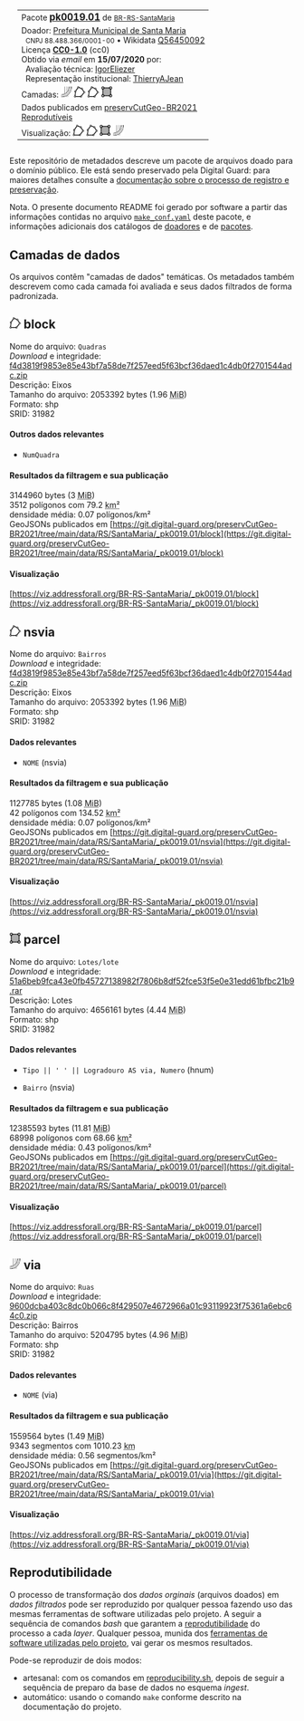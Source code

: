 <aside>
<table align="right" style="padding: 1em">
<tr><td>Pacote <a target="_git" title="link canônico para o git deste pacote" href="https://git.digital-guard.org/preserv-BR/blob/main/data/RS/SantaMaria/_pk0019.01"><big><b>pk0019.01</b></big></a> de <small><a target="_osmcodes" title="Jurisdição" href="https://osm.codes/BR-RS-SantaMaria">BR-RS-SantaMaria</a></small>
</td></tr>
<tr><td>
Doador: <a rel="external" target="_doador" href="https://www.santamaria.rs.gov.br/">Prefeitura Municipal de Santa Maria</a>
<br/>&nbsp; <small>CNPJ 88.488.366/0001-00</small> • Wikidata <a rel="external" target="_doador" title="link descritor Wikidata do doador" href="https://www.wikidata.org/wiki/Q56450092">Q56450092</a></small><br/>
Licença <a rel="external" target="_doador" href="https://creativecommons.org/publicdomain/zero/1.0/"><b>CC0-1.0</b></a> (cc0)<br/>
Obtido via <i>email</i> em <b>15/07/2020</b> por:
<br/>&nbsp; Avaliação técnica: <a rel="external" target="_gitPerson" title="usuário Git" href="https://github.com/IgorEliezer">IgorEliezer</a>
<br/>&nbsp; Representação institucional: <a rel="external" target="_gitPerson" title="usuário Git" href="https://github.com/ThierryAJean">ThierryAJean</a><br/>
</td></tr>
<tr><td>Camadas: <a title="via" href="#-via"><img src="https://raw.githubusercontent.com/digital-guard/preserv/main/docs/assets/layerIcon-via.png" alt="via" width="20"/></a> <a title="block" href="#-block"><img src="https://raw.githubusercontent.com/digital-guard/preserv/main/docs/assets/layerIcon-block.png" alt="block" width="20"/></a> <a title="nsvia" href="#-nsvia"><img src="https://raw.githubusercontent.com/digital-guard/preserv/main/docs/assets/layerIcon-nsvia.png" alt="nsvia" width="20"/></a> <a title="parcel" href="#-parcel"><img src="https://raw.githubusercontent.com/digital-guard/preserv/main/docs/assets/layerIcon-parcel.png" alt="parcel" width="20"/></a> </td></tr>
<tr><td>Dados publicados em <a href="https://git.digital-guard.org/preservCutGeo-BR2021/tree/main/data/RS/SantaMaria/_pk0019.01">preservCutGeo-BR2021</a><br/><a href="#reprodutibilidade">Reprodutíveis</a></td></tr>
<tr><td>Visualização: <a title="block" href="https://viz.addressforall.org/BR-RS-SantaMaria/_pk0019.01/block"><img src="https://raw.githubusercontent.com/digital-guard/preserv/main/docs/assets/layerIcon-block.png" alt="block" width="20"/></a> <a title="nsvia" href="https://viz.addressforall.org/BR-RS-SantaMaria/_pk0019.01/nsvia"><img src="https://raw.githubusercontent.com/digital-guard/preserv/main/docs/assets/layerIcon-nsvia.png" alt="nsvia" width="20"/></a> <a title="parcel" href="https://viz.addressforall.org/BR-RS-SantaMaria/_pk0019.01/parcel"><img src="https://raw.githubusercontent.com/digital-guard/preserv/main/docs/assets/layerIcon-parcel.png" alt="parcel" width="20"/></a> <a title="via" href="https://viz.addressforall.org/BR-RS-SantaMaria/_pk0019.01/via"><img src="https://raw.githubusercontent.com/digital-guard/preserv/main/docs/assets/layerIcon-via.png" alt="via" width="20"/></a> </td></tr>
</table>
</aside>

<section>

Este repositório de metadados descreve um pacote de arquivos doado para o domínio público. Ele está sendo preservado pela Digital Guard: para maiores detalhes consulte a [documentação sobre o processo de registro e preservação](https://wiki.addressforall.org/doc/Documentação_Digital-guard).

Nota. O presente documento README foi gerado por software a partir das informações contidas no arquivo [`make_conf.yaml`](https://git.digital-guard.org/preserv-BR/blob/main/data/RS/SantaMaria/_pk0019.01/make_conf.yaml) deste pacote, e informações adicionais dos catálogos de [doadores](https://git.digital-guard.org/preserv-BR/blob/main/data/donor.csv) e de [pacotes](https://git.digital-guard.org/preserv-BR/blob/main/data/donatedPack.csv).

# Camadas de dados

Os arquivos contêm "camadas de dados" temáticas. Os metadados também descrevem como cada camada foi avaliada e seus dados filtrados de forma padronizada.

## <img src="https://raw.githubusercontent.com/digital-guard/preserv/main/docs/assets/layerIcon-block.png" alt="block" width="20"/> block

Nome do arquivo: `Quadras`<br/>*Download* e integridade: [f4d3819f9853e85e43bf7a58de7f257eed5f63bcf36daed1c4db0f2701544adc.zip](http://dl.digital-guard.org/f4d3819f9853e85e43bf7a58de7f257eed5f63bcf36daed1c4db0f2701544adc.zip)<br/>Descrição: Eixos<br/>Tamanho do arquivo: 2053392 bytes (1.96 <abbr title="mebibyte">MiB</abbr>)<br/>Formato: shp<br/>SRID: 31982

#### Outros dados relevantes
* `NumQuadra`

#### Resultados da filtragem e sua publicação
3144960 bytes (3 <abbr title="mebibyte">MiB</abbr>)<br/>3512 polígonos com 79.2 <abbr title="quilômetros quadrados">km²</abbr><br/>densidade média: 0.07 polígonos/km²<br/>GeoJSONs publicados em [https://git.digital-guard.org/preservCutGeo-BR2021/tree/main/data/RS/SantaMaria/_pk0019.01/block](https://git.digital-guard.org/preservCutGeo-BR2021/tree/main/data/RS/SantaMaria/_pk0019.01/block)

#### Visualização
[https://viz.addressforall.org/BR-RS-SantaMaria/_pk0019.01/block](https://viz.addressforall.org/BR-RS-SantaMaria/_pk0019.01/block)
## <img src="https://raw.githubusercontent.com/digital-guard/preserv/main/docs/assets/layerIcon-nsvia.png" alt="nsvia" width="20"/> nsvia

Nome do arquivo: `Bairros`<br/>*Download* e integridade: [f4d3819f9853e85e43bf7a58de7f257eed5f63bcf36daed1c4db0f2701544adc.zip](http://dl.digital-guard.org/f4d3819f9853e85e43bf7a58de7f257eed5f63bcf36daed1c4db0f2701544adc.zip)<br/>Descrição: Eixos<br/>Tamanho do arquivo: 2053392 bytes (1.96 <abbr title="mebibyte">MiB</abbr>)<br/>Formato: shp<br/>SRID: 31982

#### Dados relevantes
* `NOME` (nsvia)

#### Resultados da filtragem e sua publicação
1127785 bytes (1.08 <abbr title="mebibyte">MiB</abbr>)<br/>42 polígonos com 134.52 <abbr title="quilômetros quadrados">km²</abbr><br/>densidade média: 0.07 polígonos/km²<br/>GeoJSONs publicados em [https://git.digital-guard.org/preservCutGeo-BR2021/tree/main/data/RS/SantaMaria/_pk0019.01/nsvia](https://git.digital-guard.org/preservCutGeo-BR2021/tree/main/data/RS/SantaMaria/_pk0019.01/nsvia)

#### Visualização
[https://viz.addressforall.org/BR-RS-SantaMaria/_pk0019.01/nsvia](https://viz.addressforall.org/BR-RS-SantaMaria/_pk0019.01/nsvia)
## <img src="https://raw.githubusercontent.com/digital-guard/preserv/main/docs/assets/layerIcon-parcel.png" alt="parcel" width="20"/> parcel

Nome do arquivo: `Lotes/lote`<br/>*Download* e integridade: [51a6beb9fca43e0fb45727138982f7806b8df52fce53f5e0e31edd61bfbc21b9.rar](http://dl.digital-guard.org/51a6beb9fca43e0fb45727138982f7806b8df52fce53f5e0e31edd61bfbc21b9.rar)<br/>Descrição: Lotes<br/>Tamanho do arquivo: 4656161 bytes (4.44 <abbr title="mebibyte">MiB</abbr>)<br/>Formato: shp<br/>SRID: 31982

#### Dados relevantes
* `Tipo || ' ' || Logradouro AS via, Numero` (hnum)

* `Bairro` (nsvia)

#### Resultados da filtragem e sua publicação
12385593 bytes (11.81 <abbr title="mebibyte">MiB</abbr>)<br/>68998 polígonos com 68.66 <abbr title="quilômetros quadrados">km²</abbr><br/>densidade média: 0.43 polígonos/km²<br/>GeoJSONs publicados em [https://git.digital-guard.org/preservCutGeo-BR2021/tree/main/data/RS/SantaMaria/_pk0019.01/parcel](https://git.digital-guard.org/preservCutGeo-BR2021/tree/main/data/RS/SantaMaria/_pk0019.01/parcel)

#### Visualização
[https://viz.addressforall.org/BR-RS-SantaMaria/_pk0019.01/parcel](https://viz.addressforall.org/BR-RS-SantaMaria/_pk0019.01/parcel)
## <img src="https://raw.githubusercontent.com/digital-guard/preserv/main/docs/assets/layerIcon-via.png" alt="via" width="20"/> via

Nome do arquivo: `Ruas`<br/>*Download* e integridade: [9600dcba403c8dc0b066c8f429507e4672966a01c93119923f75361a6ebc64c0.zip](http://dl.digital-guard.org/9600dcba403c8dc0b066c8f429507e4672966a01c93119923f75361a6ebc64c0.zip)<br/>Descrição: Bairros<br/>Tamanho do arquivo: 5204795 bytes (4.96 <abbr title="mebibyte">MiB</abbr>)<br/>Formato: shp<br/>SRID: 31982

#### Dados relevantes
* `NOME` (via)

#### Resultados da filtragem e sua publicação
1559564 bytes (1.49 <abbr title="mebibyte">MiB</abbr>)<br/>9343 segmentos com 1010.23 <abbr title="quilômetros">km</abbr><br/>densidade média: 0.56 segmentos/km²<br/>GeoJSONs publicados em [https://git.digital-guard.org/preservCutGeo-BR2021/tree/main/data/RS/SantaMaria/_pk0019.01/via](https://git.digital-guard.org/preservCutGeo-BR2021/tree/main/data/RS/SantaMaria/_pk0019.01/via)

#### Visualização
[https://viz.addressforall.org/BR-RS-SantaMaria/_pk0019.01/via](https://viz.addressforall.org/BR-RS-SantaMaria/_pk0019.01/via)

</section>
<section>

# Reprodutibilidade

O processo de transformação dos *dados orginais* (arquivos doados) em *dados filtrados* pode ser reproduzido por qualquer pessoa fazendo uso das mesmas ferramentas de software utilizadas pelo projeto. A seguir a sequência de comandos *bash* que garantem a [reprodutibilidade](https://en.wikipedia.org/wiki/Reproducibility) do processo a cada *layer*. Qualquer pessoa, munida dos [ferramentas de software utilizadas pelo projeto](https://git.AddressForAll.org/suporte/blob/master/docs/pt/infra.md#ambientes-e-ferramentas-de-uso-geral), vai gerar os mesmos resultados.

Pode-se reproduzir de dois modos:
* artesanal: com os comandos em [reproducibility.sh](https://git.digital-guard.org/preserv-BR/blob/main/data/RS/SantaMaria/_pk0019.01/reproducibility.sh), depois de seguir a sequência de preparo da base de dados no esquema *ingest*.
* automático: usando o comando `make` conforme descrito na documentação do projeto.

</section>

